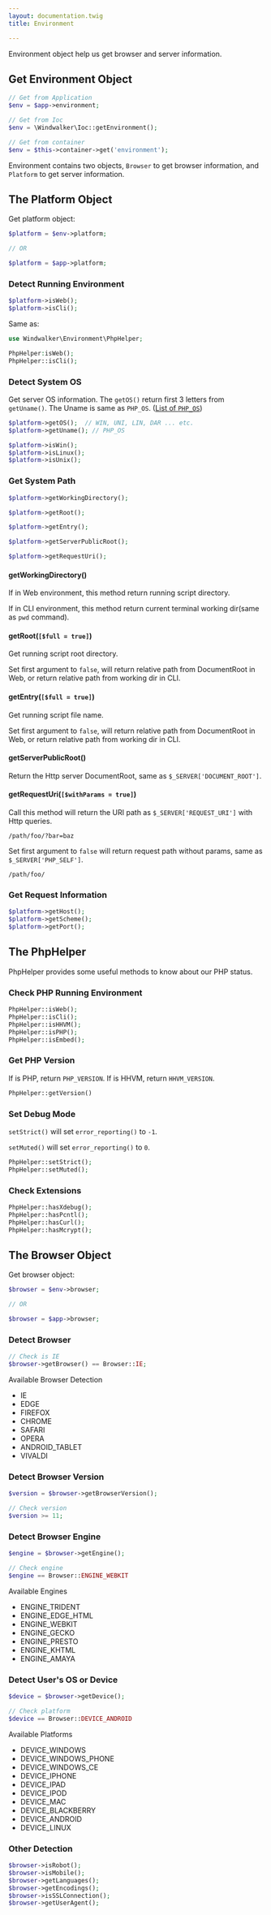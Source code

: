 ```yaml
---
layout: documentation.twig
title: Environment

---
```


Environment object help us get browser and server information.

## Get Environment Object

``` php
// Get from Application
$env = $app->environment;

// Get from Ioc
$env = \Windwalker\Ioc::getEnvironment();

// Get from container
$env = $this->container->get('environment');
```

Environment contains two objects, `Browser` to get browser information, and `Platform` to get server information.

## The Platform Object

Get platform object:

``` php
$platform = $env->platform;

// OR

$platform = $app->platform;
```

### Detect Running Environment

``` php
$platform->isWeb();
$platform->isCli();
```

Same as:

``` php
use Windwalker\Environment\PhpHelper;

PhpHelper:isWeb();
PhpHelper::isCli();
```

### Detect System OS

Get server OS information. The `getOS()` return first 3 letters from `getUname()`. The Uname is same as `PHP_OS`.
([List of `PHP_OS`](https://gist.github.com/asika32764/90e49a82c124858c9e1a))

``` php
$platform->getOS();  // WIN, UNI, LIN, DAR ... etc.
$platform->getUname(); // PHP_OS

$platform->isWin();
$platform->isLinux();
$platform->isUnix();
```

### Get System Path

``` php
$platform->getWorkingDirectory();

$platform->getRoot();

$platform->getEntry();

$platform->getServerPublicRoot();

$platform->getRequestUri();
```

#### getWorkingDirectory()

If in Web environment, this method return running script directory.

If in CLI environment, this method return current terminal working dir(same as `pwd` command).

#### getRoot(`[$full = true]`)

Get running script root directory.

Set first argument to `false`, will return relative path from DocumentRoot in Web,
or return relative path from working dir in CLI.

#### getEntry(`[$full = true]`)

Get running script file name.

Set first argument to `false`, will return relative path from DocumentRoot in Web,
or return relative path from working dir in CLI.

#### getServerPublicRoot()

Return the Http server DocumentRoot, same as `$_SERVER['DOCUMENT_ROOT']`.

#### getRequestUri(`[$withParams = true]`)

Call this method will return the URI path as `$_SERVER['REQUEST_URI']` with Http queries.

```
/path/foo/?bar=baz
```

Set first argument to `false` will return request path without params, same as `$_SERVER['PHP_SELF']`.

```
/path/foo/
```

### Get Request Information

``` php
$platform->getHost();
$platform->getScheme();
$platform->getPort();
```

## The PhpHelper

PhpHelper provides some useful methods to know about our PHP status.

### Check PHP Running Environment

``` php
PhpHelper::isWeb();
PhpHelper::isCli();
PhpHelper::isHHVM();
PhpHelper::isPHP();
PhpHelper::isEmbed();
```

### Get PHP Version

If is PHP, return `PHP_VERSION`. If is HHVM, return `HHVM_VERSION`.

``` php
PhpHelper::getVersion()
```

### Set Debug Mode

`setStrict()` will set `error_reporting()` to `-1`.

`setMuted()` will set `error_reporting()` to `0`.

``` php
PhpHelper::setStrict();
PhpHelper::setMuted();
```

### Check Extensions

``` php
PhpHelper::hasXdebug();
PhpHelper::hasPcntl();
PhpHelper::hasCurl();
PhpHelper::hasMcrypt();
```

## The Browser Object

Get browser object:

``` php
$browser = $env->browser;

// OR

$browser = $app->browser;
```

### Detect Browser

``` php
// Check is IE
$browser->getBrowser() == Browser::IE;
```

Available Browser Detection

- IE
- EDGE
- FIREFOX
- CHROME
- SAFARI
- OPERA
- ANDROID_TABLET
- VIVALDI

### Detect Browser Version

``` php
$version = $browser->getBrowserVersion();

// Check version
$version >= 11;
```

### Detect Browser Engine

``` php
$engine = $browser->getEngine();

// Check engine
$engine == Browser::ENGINE_WEBKIT
```

Available Engines

- ENGINE_TRIDENT
- ENGINE_EDGE_HTML
- ENGINE_WEBKIT
- ENGINE_GECKO
- ENGINE_PRESTO
- ENGINE_KHTML
- ENGINE_AMAYA

### Detect User's OS or Device

``` php
$device = $browser->getDevice();

// Check platform
$device == Browser::DEVICE_ANDROID
```

Available Platforms

- DEVICE_WINDOWS
- DEVICE_WINDOWS_PHONE
- DEVICE_WINDOWS_CE
- DEVICE_IPHONE
- DEVICE_IPAD
- DEVICE_IPOD
- DEVICE_MAC
- DEVICE_BLACKBERRY
- DEVICE_ANDROID
- DEVICE_LINUX

### Other Detection

``` php
$browser->isRobot();
$browser->isMobile();
$browser->getLanguages();
$browser->getEncodings();
$browser->isSSLConnection();
$browser->getUserAgent();
```
